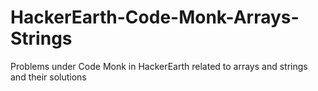 # HackerEarth-Code-Monk-Arrays-Strings
Problems under Code Monk in HackerEarth related to arrays and strings and their solutions
